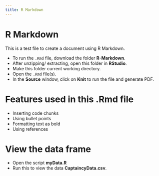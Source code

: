 ```yaml
---
title: R Markdown
---
```


# R Markdown

This is a test file to create a document using R Markdown. 

* To run the `.Rmd` file, download the folder **R-Markdown**. 
* After unzipping/ extracting, open this folder in **RStudio**.
* Make this folder current working directory. 
* Open the `.Rmd` file(s). 
* In the **Source** window, click on **Knit** to run the file and generate PDF. 

# Features used in this .Rmd file 

* Inserting code chunks 
* Using bullet points 
* Formatting text as bold
* Using references 

# View the data frame

* Open the script **myData.R** 
* Run this to view the data **CaptaincyData.csv**. 
